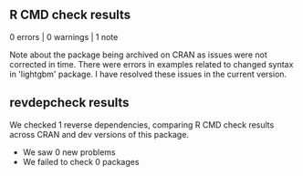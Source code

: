 ## R CMD check results

0 errors | 0 warnings | 1 note

Note about the package being archived on CRAN as issues were not corrected
in time. There were errors in examples related to changed syntax in 'lightgbm' package. I have resolved these issues in the current version.

## revdepcheck results

We checked 1 reverse dependencies, comparing R CMD check results across CRAN and dev versions of this package.

 * We saw 0 new problems
 * We failed to check 0 packages
